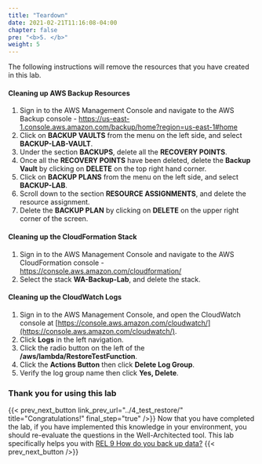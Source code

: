 ```yaml
---
title: "Teardown"
date: 2021-02-21T11:16:08-04:00
chapter: false
pre: "<b>5. </b>"
weight: 5
---
```


The following instructions will remove the resources that you have created in this lab.

#### Cleaning up AWS Backup Resources

1.  Sign in to the AWS Management Console and navigate to the AWS Backup console - <https://us-east-1.console.aws.amazon.com/backup/home?region=us-east-1#home>
1.  Click on **BACKUP VAULTS** from the menu on the left side, and select **BACKUP-LAB-VAULT**.
1.  Under the section **BACKUPS**, delete all the **RECOVERY POINTS**.
1.  Once all the **RECOVERY POINTS** have been deleted, delete the **Backup Vault** by clicking on **DELETE** on the top right hand corner.
1.  Click on **BACKUP PLANS** from the menu on the left side, and select **BACKUP-LAB**.
1.  Scroll down to the section **RESOURCE ASSIGNMENTS**, and delete the resource assignment.
1.  Delete the **BACKUP PLAN** by clicking on **DELETE** on the upper right corner of the screen.

#### Cleaning up the CloudFormation Stack

1.  Sign in to the AWS Management Console and navigate to the AWS CloudFormation console - <https://console.aws.amazon.com/cloudformation/>
1.  Select the stack **WA-Backup-Lab**, and delete the stack.

#### Cleaning up the CloudWatch Logs

1. Sign in to the AWS Management Console, and open the CloudWatch console at [https://console.aws.amazon.com/cloudwatch/](https://console.aws.amazon.com/cloudwatch/).
1. Click **Logs** in the left navigation.
1. Click the radio button on the left of the **/aws/lambda/RestoreTestFunction**.
1. Click the **Actions Button** then click **Delete Log Group**.
1. Verify the log group name then click **Yes, Delete**.

### Thank you for using this lab

{{< prev_next_button link_prev_url="../4_test_restore/" title="Congratulations!" final_step="true"  />}}
Now that you have completed the lab, if you have implemented this knowledge in your environment, you should re-evaluate the questions in the Well-Architected tool. This lab specifically helps you with [REL 9  How do you back up data?](https://docs.aws.amazon.com/wellarchitected/latest/framework/a-failure-management.html)
{{< prev_next_button />}}
